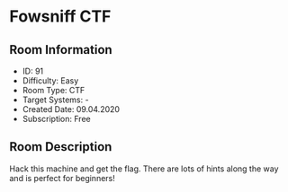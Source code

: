 ﻿# Fowsniff CTF

## Room Information
- ID: 91
- Difficulty: Easy
- Room Type: CTF
- Target Systems: -
- Created Date: 09.04.2020
- Subscription: Free

## Room Description
Hack this machine and get the flag. There are lots of hints along the way and is perfect for beginners!
